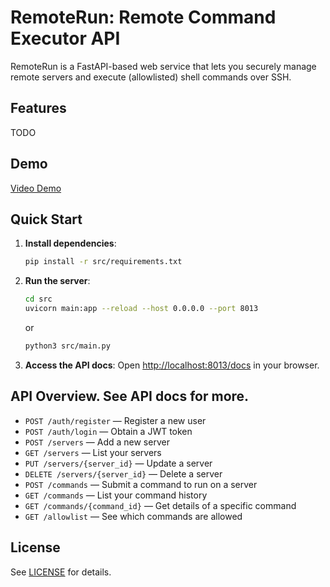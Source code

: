 # RemoteRun: Remote Command Executor API

RemoteRun is a FastAPI-based web service that lets you securely manage remote servers and execute (allowlisted) shell commands over SSH. 

## Features

TODO

## Demo

[Video Demo](https://hc-cdn.hel1.your-objectstorage.com/s/v3/42faab92ea9a134393bb01237680e58e309b9a55_recording.mp4)

## Quick Start

1. **Install dependencies**:

   ```bash
   pip install -r src/requirements.txt
   ```

2. **Run the server**:

   ```bash
   cd src
   uvicorn main:app --reload --host 0.0.0.0 --port 8013
   ```

   or

   ```bash
   python3 src/main.py
   ```

3. **Access the API docs**: Open [http://localhost:8013/docs](http://localhost:8013/docs) in your browser.

## API Overview. See API docs for more.

- `POST /auth/register` — Register a new user
- `POST /auth/login` — Obtain a JWT token
- `POST /servers` — Add a new server
- `GET /servers` — List your servers
- `PUT /servers/{server_id}` — Update a server
- `DELETE /servers/{server_id}` — Delete a server
- `POST /commands` — Submit a command to run on a server
- `GET /commands` — List your command history
- `GET /commands/{command_id}` — Get details of a specific command
- `GET /allowlist` — See which commands are allowed

## License

See [LICENSE](LICENSE) for details.
